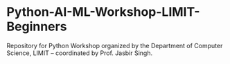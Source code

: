 # Python-AI-ML-Workshop-LIMIT-Beginners
Repository for Python Workshop organized by the Department of Computer Science, LIMIT – coordinated by Prof. Jasbir Singh.

